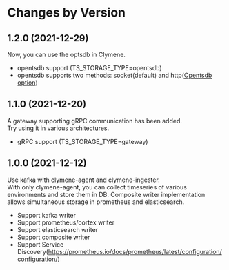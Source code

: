 Changes by Version
==================

1.2.0 (2021-12-29)
-----------------
Now, you can use the optsdb in Clymene.  
- opentsdb support (TS_STORAGE_TYPE=opentsdb)
- opentsdb supports two methods: socket(default) and http([Opentsdb option](./docs/clymene-agent/opentsdb/opentsdb-option.md))

1.1.0 (2021-12-20)
-----------------
A gateway supporting gRPC communication has been added.  
Try using it in various architectures.  
- gRPC support (TS_STORAGE_TYPE=gateway)  

1.0.0 (2021-12-12)
------------------
Use kafka with clymene-agent and clymene-ingester.  
With only clymene-agent, you can collect timeseries of various environments and store them in DB.
Composite writer implementation allows simultaneous storage in prometheus and elasticsearch.
- Support kafka writer
- Support prometheus/cortex writer
- Support elasticsearch writer
- Support composite writer
- Support Service Discovery(https://prometheus.io/docs/prometheus/latest/configuration/configuration/)
